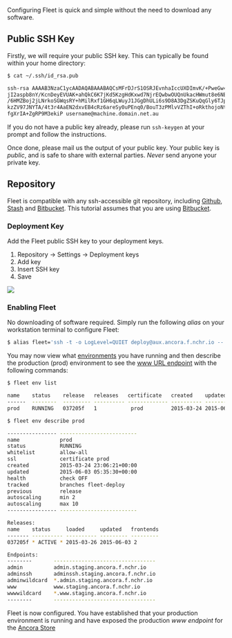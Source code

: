 Configuring Fleet is quick and simple without the need to download any software.

## Public SSH Key

Firstly, we will require your public SSH key.  This can typically be found
within your home directory:

```bash
$ cat ~/.ssh/id_rsa.pub

ssh-rsa AAAAB3NzaC1ycAADAQABAAABAQCsMFrDJrS1OSRJEvnhaIccUXDImvK/+PweGw44nXGCF/Fa02bjNWNP
jI2aspb8nY/KcnDeyEVUAK+ahQkC6K7jKd5KzgHdKxwd7NjrEQwbwOUQnUkacHWmut8e6NELlylvO9qij9DHyp2J
/6HMZBoj2jLNrkoSGWqsRY+hMilRxf1GH6qLWuyJ1JGgDhULi6s9D8A3DgZSKuQqGly6TJpasdB1Oer/pMqGKv7H
kzZV97JNYTA/4t3r4AaEN2dxvEB4cRz6areSy0uPEnq0/BouT3zPMlvVZThI+oRkthojoNtvvxAg65HoveE5JCXL
fgXrIA+ZgRP9M3ekiP username@machine.domain.net.au

```

If you do not have a public key already, please run `ssh-keygen` at your prompt
and follow the instructions.

Once done, please mail us the output of your public key.  Your public key is
*public*, and is safe to share with external parties.  _Never_ send anyone your
private key.

## Repository

Fleet is compatible with any ssh-accessible git
repository, including [Github](https://github.com/),
[Stash](https://www.atlassian.com/software/stash) and
[Bitbucket](https://bitbucket.org).  This tutorial assumes that you are using
[Bitbucket](https://bitbucket.org/).

### Deployment Key

Add the Fleet public SSH key to your deployment keys.

1. Repository -> Settings -> Deployment keys
2. Add key
3. Insert SSH key
4. Save

![](/tutorial/bitbucket-deployment-key.png)


### Enabling Fleet

No downloading of software required.  Simply run the following *alias* on your
workstation terminal to configure Fleet:

```bash
$ alias fleet='ssh -t -o LogLevel=QUIET deploy@aux.ancora.f.nchr.io --'
```

You may now view what [environments](/how-to/manage-environments/) you have
running and then describe the production (prod) environment to see the [www URL
endpoint](http://www.prod.ancora.f.nchr.io) with the following commands:

```bash
$ fleet env list

name    status    release   releases   certificate   created    updated
------  --------  --------- ---------- ------------- ---------- -------------------------
prod    RUNNING   037205f   1           prod         2015-03-24 2015-06-03

$ fleet env describe prod

---------------- -------------------------
name             prod
status           RUNNING
whitelist        allow-all
ssl              certificate prod
created          2015-03-24 23:06:21+00:00
updated          2015-06-03 05:35:30+00:00
health           check OFF
tracked          branches fleet-deploy
previous         release
autoscaling      min 2
autoscaling      max 10
---------------- -------------------------

Releases:
name    status     loaded     updated   frontends
------- ---------- ---------- --------- ---------
037205f * ACTIVE * 2015-03-26 2015-06-03 2

Endpoints:
--------       ---------------------------------
admin          admin.staging.ancora.f.nchr.io
adminssh       adminssh.staging.ancora.f.nchr.io
adminwildcard  *.admin.staging.ancora.f.nchr.io
www            www.staging.ancora.f.nchr.io
wwwwildcard    *.www.staging.ancora.f.nchr.io
--------       ---------------------------------
```

Fleet is now configured.  You have established that your production environment
is running and have exposed the production *www endpoint* for the [Ancora
Store](http://www.prod.ancora.f.nchr.io)
